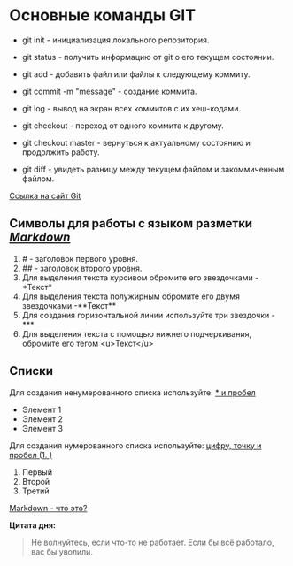 

# Основные команды GIT

- git init - инициализация локального репозитория.

- git status - получить информацию от git о его текущем состоянии.

- git add - добавить файл или файлы к следующему коммиту.

- git commit -m "message" - создание коммита.

- git log - вывод на экран всех коммитов с их хеш-кодами.

- git checkout - переход от одного коммита к другому.

- git checkout master - вернуться к актуальному состоянию и продолжить работу.

- git diff - увидеть разницу между текущем файлом и закоммиченным файлом.

[Ссылка на сайт Git](https://git-scm.com/)





## Символы для работы с языком разметки ***<u>Markdown</u>***

1. \# - заголовок первого уровня.
2. \## - заголовок второго уровня.
3. Для выделения текста курсивом обромите его звездочками - \*Текст\*
4. Для выделения текста полужирным обромите его двумя звездочками -**Текст\*\*
5. Для создания горизонтальной линии используйте три звездочки - ***
6. Для выделения текста с помощью нижнего подчеркивания, обромите его тегом \<u>Текст\</u>

## Списки

Для создания ненумерованного списка используйте: <u> * и пробел </u>
* Элемент 1
* Элемент 2 
* Элемент 3

Для создания нумерованного списка используйте: <u> цифру, точку и пробел (1. ) </u>

1. Первый 
2. Второй
3. Третий

[Markdown - что это?](https://ru.wikipedia.org/wiki/Markdown)


**Цитата дня:**
>Не волнуйтесь, если что-то не работает. Если бы всё работало, вас бы уволили.











































